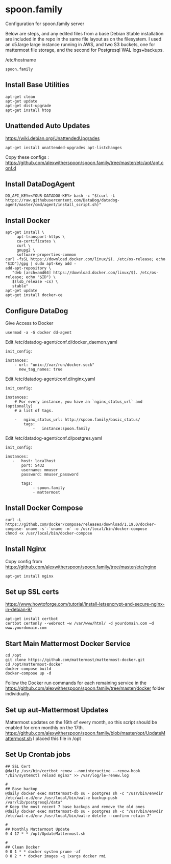 # spoon.family
Configuration for spoon.family server

Below are steps, and any edited files from a base Debian Stable installation are included in the repo in the same file layout as on the filesystem. I used an c5.large large instance running in AWS, and two S3 buckets, one for mattermost file storage, and the second for Postgresql WAL logs+backups. 

/etc/hostname
```
spoon.family
```

## Install Base Utilities
```
apt-get clean
apt-get update
apt-get dist-upgrade
apt-get install htop
```

## Unattended Auto Updates
https://wiki.debian.org/UnattendedUpgrades
```
apt-get install unattended-upgrades apt-listchanges
```
Copy these configs : https://github.com/alexwitherspoon/spoon.family/tree/master/etc/apt/apt.conf.d

## Install DataDogAgent
```
DD_API_KEY=<YOUR-DATADOG-KEY> bash -c "$(curl -L https://raw.githubusercontent.com/DataDog/datadog-agent/master/cmd/agent/install_script.sh)"
```

## Install Docker
```
apt-get install \
     apt-transport-https \
     ca-certificates \
     curl \
     gnupg2 \
     software-properties-common 
curl -fsSL https://download.docker.com/linux/$(. /etc/os-release; echo "$ID")/gpg | sudo apt-key add -
add-apt-repository \
   "deb [arch=amd64] https://download.docker.com/linux/$(. /etc/os-release; echo "$ID") \
   $(lsb_release -cs) \
   stable"
apt-get update
apt-get install docker-ce
```

## Configure DataDog
Give Access to Docker
```
usermod -a -G docker dd-agent
```
Edit /etc/datadog-agent/conf.d/docker_daemon.yaml
```
init_config:

instances:
    - url: "unix://var/run/docker.sock"
      new_tag_names: true
```

Edit /etc/datadog-agent/conf.d/nginx.yaml
```
init_config:

instances:
    # For every instance, you have an `nginx_status_url` and (optionally)
    # a list of tags.

    -   nginx_status_url: http://spoon.family/basic_status/
        tags:
            -   instance:spoon.family
```

Edit /etc/datadog-agent/conf.d/postgres.yaml
```
init_config:

instances:
   -   host: localhost
       port: 5432
       username: mmuser
       password: mmuser_password

       tags:
            - spoon.family
            - mattermost
```


## Install Docker Compose
```
curl -L https://github.com/docker/compose/releases/download/1.19.0/docker-compose-`uname -s`-`uname -m` -o /usr/local/bin/docker-compose
chmod +x /usr/local/bin/docker-compose
```

## Install Nginx
Copy config from https://github.com/alexwitherspoon/spoon.family/tree/master/etc/nginx
```
apt-get install nginx
```

## Set up SSL certs
https://www.howtoforge.com/tutorial/install-letsencrypt-and-secure-nginx-in-debian-9/
```
apt-get install certbot
certbot certonly --webroot –w /var/www/html/ -d yourdomain.com –d www.yourdomain.com
```

## Start Main Mattermost Docker Service
```
cd /opt
git clone https://github.com/mattermost/mattermost-docker.git
cd /opt/mattermost-docker
docker-compose build
docker-compose up -d
```
Follow the Docker run commands for each remaining service in the https://github.com/alexwitherspoon/spoon.family/tree/master/docker folder individually.

## Set up aut-Mattermost Updates
Mattermost updates on the 16th of every month, so this script should be enabled for cron monthly on the 17th.
https://github.com/alexwitherspoon/spoon.family/blob/master/opt/UpdateMattermost.sh I placed this file in /opt

## Set Up Crontab jobs
```
## SSL Cert
@daily /usr/bin/certbot renew --noninteractive --renew-hook "/bin/systemctl reload nginx" >> /var/log/le-renew.log

#
## Base backup
@daily docker exec mattermost-db su - postgres sh -c "/usr/bin/envdir /etc/wal-e.d/env /usr/local/bin/wal-e backup-push /var/lib/postgresql/data"
# Keep the most recent 7 base backups and remove the old ones
@daily docker exec mattermost-db su - postgres sh -c "/usr/bin/envdir /etc/wal-e.d/env /usr/local/bin/wal-e delete --confirm retain 7"

#
## Monthly Mattermost Update
0 4 17 * * /opt/UpdateMattermost.sh

#
## Clean Docker
0 0 1 * * docker system prune -af
0 0 2 * * docker images -q |xargs docker rmi
```


